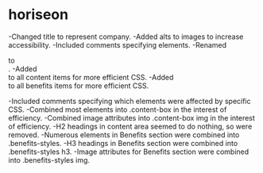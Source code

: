 # horiseon
<!-- Html -->
-Changed title to represent company.
-Added alts to images to increase accessibility.
-Included comments specifying elements.
-Renamed <div class="search-engilne-optimization"> to <div id="search-engine-optimization">.
-Added <div class="content-box"> to all content items for more efficient CSS.
-Added <div class="benefits-styles"> to all benefits items for more efficient CSS.
<!-- CSS -->
-Included comments specifying which elements were affected by specific CSS.
-Combined most elements into .content-box in the interest of efficiency.
-Combined image attributes into .content-box img in the interest of efficiency.
-H2 headings in content area seemed to do nothing, so were removed.
-Numerous elements in Benefits section were combined into .benefits-styles.
-H3 headings in Benefits section were combined into .benefits-styles h3.
-Image attributes for Benefits section were combined into .benefits-styles img.